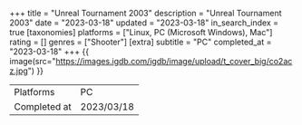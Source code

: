 +++
title = "Unreal Tournament 2003"
description = "Unreal Tournament 2003"
date = "2023-03-18"
updated = "2023-03-18"
in_search_index = true
[taxonomies]
platforms = ["Linux, PC (Microsoft Windows), Mac"]
rating = []
genres = ["Shooter"]
[extra]
subtitle = "PC"
completed_at = "2023-03-18"
+++
{{ image(src="https://images.igdb.com/igdb/image/upload/t_cover_big/co2acz.jpg") }}

|              |            |
| ------------ | ---------- |
| Platforms    | PC |
| Completed at | 2023/03/18 |

